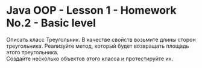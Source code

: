 # Java OOP - Lesson 1 - Homework No.2 - Basic level
Описать класс Треугольник. В качестве свойств возьмите длины сторон треугольника. Реализуйте  метод,  который  будет  возвращать  площадь  этого  треугольника.  
Создайте несколько объектов этого класса и протестируйте их.
